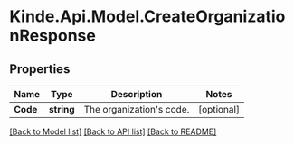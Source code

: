 # Kinde.Api.Model.CreateOrganizationResponse

## Properties

Name | Type | Description | Notes
------------ | ------------- | ------------- | -------------
**Code** | **string** | The organization&#39;s code. | [optional] 

[[Back to Model list]](../README.md#documentation-for-models) [[Back to API list]](../README.md#documentation-for-api-endpoints) [[Back to README]](../README.md)


